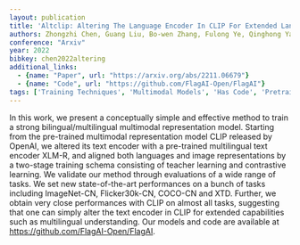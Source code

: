 ```yaml
---
layout: publication
title: 'Altclip: Altering The Language Encoder In CLIP For Extended Language Capabilities'
authors: Zhongzhi Chen, Guang Liu, Bo-wen Zhang, Fulong Ye, Qinghong Yang, Ledell Wu
conference: "Arxiv"
year: 2022
bibkey: chen2022altering
additional_links:
  - {name: "Paper", url: "https://arxiv.org/abs/2211.06679"}
  - {name: "Code", url: "https://github.com/FlagAI-Open/FlagAI"}
tags: ['Training Techniques', 'Multimodal Models', 'Has Code', 'Pretraining Methods']
---
```

In this work, we present a conceptually simple and effective method to train
a strong bilingual/multilingual multimodal representation model. Starting from
the pre-trained multimodal representation model CLIP released by OpenAI, we
altered its text encoder with a pre-trained multilingual text encoder XLM-R,
and aligned both languages and image representations by a two-stage training
schema consisting of teacher learning and contrastive learning. We validate our
method through evaluations of a wide range of tasks. We set new
state-of-the-art performances on a bunch of tasks including ImageNet-CN,
Flicker30k-CN, COCO-CN and XTD. Further, we obtain very close performances with
CLIP on almost all tasks, suggesting that one can simply alter the text encoder
in CLIP for extended capabilities such as multilingual understanding. Our
models and code are available at https://github.com/FlagAI-Open/FlagAI.
